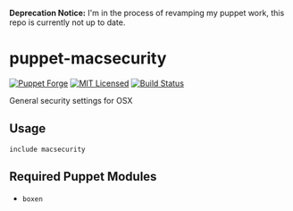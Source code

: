 **Deprecation Notice:** I'm in the process of revamping my puppet work, this repo is currently not up to date.

puppet-macsecurity
===========

[![Puppet Forge](https://img.shields.io/puppetforge/v/halyard/macsecurity.svg)](https://forge.puppetlabs.com/halyard/macsecurity)
[![MIT Licensed](https://img.shields.io/badge/license-MIT-green.svg)](https://tldrlegal.com/license/mit-license)
[![Build Status](https://img.shields.io/travis/com/halyard/puppet-macsecurity.svg)](https://travis-ci.com/halyard/puppet-macsecurity)

General security settings for OSX

## Usage

```puppet
include macsecurity
```

## Required Puppet Modules

* `boxen`

